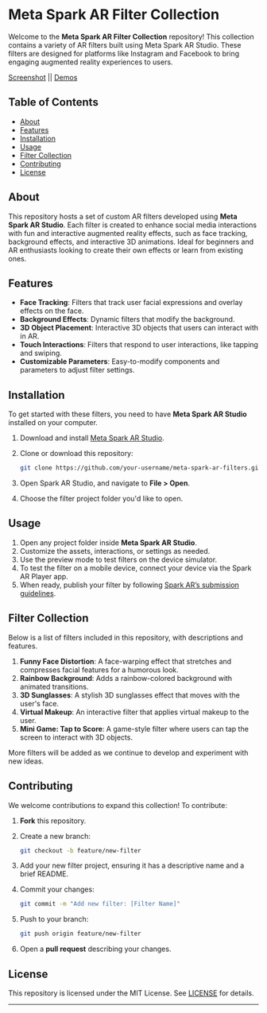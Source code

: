 # Meta Spark AR Filter Collection

Welcome to the **Meta Spark AR Filter Collection** repository! This collection contains a variety of AR filters built using Meta Spark AR Studio. These filters are designed for platforms like Instagram and Facebook to bring engaging augmented reality experiences to users.

 
[Screenshot](https://github.com/minhaaj-t/Spark-AR/blob/main/Screenshot_2024-11-14-13-35-17-18.jpg?raw=true) || [Demos](https://www.instagram.com/min.h.aaj/)

## Table of Contents
    
- [About](#about) 
- [Features](#features)
- [Installation](#installation)
- [Usage](#usage)
- [Filter Collection](#filter-collection)
- [Contributing](#contributing)
- [License](#license)

## About

This repository hosts a set of custom AR filters developed using **Meta Spark AR Studio**. Each filter is created to enhance social media interactions with fun and interactive augmented reality effects, such as face tracking, background effects, and interactive 3D animations. Ideal for beginners and AR enthusiasts looking to create their own effects or learn from existing ones.

## Features

- **Face Tracking**: Filters that track user facial expressions and overlay effects on the face.
- **Background Effects**: Dynamic filters that modify the background.
- **3D Object Placement**: Interactive 3D objects that users can interact with in AR.
- **Touch Interactions**: Filters that respond to user interactions, like tapping and swiping.
- **Customizable Parameters**: Easy-to-modify components and parameters to adjust filter settings.

## Installation

To get started with these filters, you need to have **Meta Spark AR Studio** installed on your computer.

1. Download and install [Meta Spark AR Studio](https://sparkar.facebook.com/ar-studio/download/).
2. Clone or download this repository:

   ```bash
   git clone https://github.com/your-username/meta-spark-ar-filters.git
   ```

3. Open Spark AR Studio, and navigate to **File > Open**.
4. Choose the filter project folder you'd like to open.

## Usage

1. Open any project folder inside **Meta Spark AR Studio**.
2. Customize the assets, interactions, or settings as needed.
3. Use the preview mode to test filters on the device simulator.
4. To test the filter on a mobile device, connect your device via the Spark AR Player app.
5. When ready, publish your filter by following [Spark AR’s submission guidelines](https://sparkar.facebook.com/ar-studio/learn/articles/publishing-and-sharing/submitting-effects-for-publication/).

## Filter Collection

Below is a list of filters included in this repository, with descriptions and features.

1. **Funny Face Distortion**: A face-warping effect that stretches and compresses facial features for a humorous look.
2. **Rainbow Background**: Adds a rainbow-colored background with animated transitions.
3. **3D Sunglasses**: A stylish 3D sunglasses effect that moves with the user's face.
4. **Virtual Makeup**: An interactive filter that applies virtual makeup to the user.
5. **Mini Game: Tap to Score**: A game-style filter where users can tap the screen to interact with 3D objects.

More filters will be added as we continue to develop and experiment with new ideas.

## Contributing

We welcome contributions to expand this collection! To contribute:

1. **Fork** this repository.
2. Create a new branch:

   ```bash
   git checkout -b feature/new-filter
   ```

3. Add your new filter project, ensuring it has a descriptive name and a brief README.
4. Commit your changes:

   ```bash
   git commit -m "Add new filter: [Filter Name]"
   ```

5. Push to your branch:

   ```bash
   git push origin feature/new-filter
   ```

6. Open a **pull request** describing your changes.

## License

This repository is licensed under the MIT License. See [LICENSE](LICENSE) for details.


---

